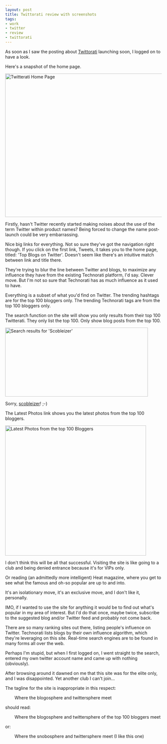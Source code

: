 ```yaml
---
layout: post
title: Twittorati review with screenshots
tags:
- work
- twitter
- review
- twittorati
---
```

As soon as I saw the posting about <a title="Twittorati" href="http://twittorati.com/" target="_blank">Twittorati</a> launching soon, I logged on to have a look.

<!-- more -->
Here's a snapshot of the home page.

<a href="http://twitterati.com/"><img class="size-full wp-image-187" title="Twitterati Home Page" src="/images/2009/07/home-page.png" alt="Twitterati Home Page" width="600" height="462" /></a>

Firstly, hasn't Twitter recently started making noises about the use of the term Twitter within product names? Being forced to change the name post-launch could be very embarrassing.

Nice big links for everything. Not so sure they've got the navigation right though.  If you click on the first link, Tweets, it takes you to the home page, titled: 'Top Blogs on Twitter'. Doesn't seem like there's an intuitive match between link and title there.

They're trying to blur the line between Twitter and blogs, to maximize any influence they have from the existing Technorati platform, I'd say. Clever move. But I'm not so sure that Technorati has as much influence as it used to have.

Everything is a subset of what you'd find on Twitter. The trending hashtags are for the top 100 bloggers only. The trending Technorati tags are from the top 100 bloggers only.

The search function on the site will show you only results from their top 100 Twitterati. They only list the top 100. Only show blog posts from the top 100.

<img class="size-full wp-image-195" title="Search results for 'scobleizer'" src="/images/2009/07/search.jpg" alt="Search results for 'Scobleizer'" width="459" height="222" />

Sorry, <a title="Scobleizer on friendfeed" href="http://friendfeed.com/scobleizer" target="_blank">scobleizer</a>! ;-)

The Latest Photos link shows you the latest photos from the top 100 bloggers.

<img class="size-full wp-image-194" title="Latest Photos from the top 100 Bloggers" src="/images/2009/07/latest-photos.jpg" alt="Latest Photos from the top 100 Bloggers" width="453" height="419" />

I don't think this will be all that successful. Visiting the site is like going to a club and being denied entrance because it's for VIPs only.

Or reading (an admittedly more intelligent) Heat magazine, where you get to see what the famous and oh-so popular are up to and into.

It's an isolationary move, it's an exclusive move, and I don't like it, personally.

IMO, if I wanted to use the site for anything it would be to find out what's popular in my area of interest. But I'd do that once, maybe twice, subscribe to the suggested blog and/or Twitter feed and probably not come back.

There are so many ranking sites out there, listing people's influence on Twitter. Technorati lists blogs by their own influence algorithm, which they're leveraging on this site. Real-time search engines are to be found in many forms all over the web.

Perhaps I'm stupid, but when I first logged on, I went straight to the search, entered my own twitter account name and came up with nothing (obviously).

After browsing around it dawned on me that this site was for the elite only, and I was disappointed. Yet another club I can't join...

The tagline for the site is inappropriate in this respect:
<p style="padding-left: 30px;">Where the blogosphere and twittersphere meet</p>

should read:
<p style="padding-left: 30px;">Where the blogosphere and twittersphere of the top 100 bloggers meet</p>

or:
<p style="padding-left: 30px;">Where the snobosphere and twittersphere meet (I like this one)</p>
